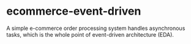 # ecommerce-event-driven
A simple e-commerce order processing system handles asynchronous tasks, which is the whole point of event-driven architecture (EDA).
